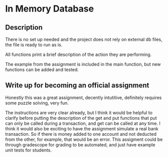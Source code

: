 # In Memory Database

## Description
There is no set up needed and the project does not rely on external db files, the file is ready to run as is.


All functions print a brief description of the action they are performing.


The example from the assignment is included in the main function, but new functions can be added and tested.


## Write up for becoming an official assignment
Honestly this was a great assignment, decently intutitive, definitely requires some puzzle solving, very fun. 


The instructions are very clear already, but I think it would be helpful to clarify before putting the description of the get and put functions that put can only be called during a transaction, and get can be called at any time. I think it would also be exciting to have the assignment simulate a real bank transaction. So if there is money added to one account and not deducted from the other, for example, that would be an error. This assigment could be through gradescope for grading to be automated, and just have example unit tests for students. 